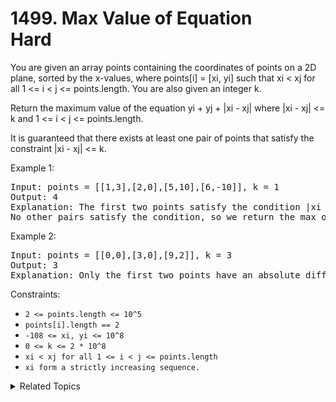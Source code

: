# 1499. Max Value of Equation<br> Hard

You are given an array points containing the coordinates of points on a 2D plane, sorted by the x-values, where points[i] = [xi, yi] such that xi < xj for all 1 <= i < j <= points.length. You are also given an integer k.

Return the maximum value of the equation yi + yj + |xi - xj| where |xi - xj| <= k and 1 <= i < j <= points.length.

It is guaranteed that there exists at least one pair of points that satisfy the constraint |xi - xj| <= k.


Example 1:

<pre>
Input: points = [[1,3],[2,0],[5,10],[6,-10]], k = 1
Output: 4
Explanation: The first two points satisfy the condition |xi - xj| <= 1 and if we calculate the equation we get 3 + 0 + |1 - 2| = 4. Third and fourth points also satisfy the condition and give a value of 10 + -10 + |5 - 6| = 1.
No other pairs satisfy the condition, so we return the max of 4 and 1.
</pre>

Example 2:

<pre>
Input: points = [[0,0],[3,0],[9,2]], k = 3
Output: 3
Explanation: Only the first two points have an absolute difference of 3 or less in the x-values, and give the value of 0 + 0 + |0 - 3| = 3.
</pre>

Constraints:

- `2 <= points.length <= 10^5`
- `points[i].length == 2`
- `-108 <= xi, yi <= 10^8`
- `0 <= k <= 2 * 10^8`
- `xi < xj for all 1 <= i < j <= points.length`
- `xi form a strictly increasing sequence.`

<details>

<summary> Related Topics </summary>

-   `Monotonous Queue`

</details>